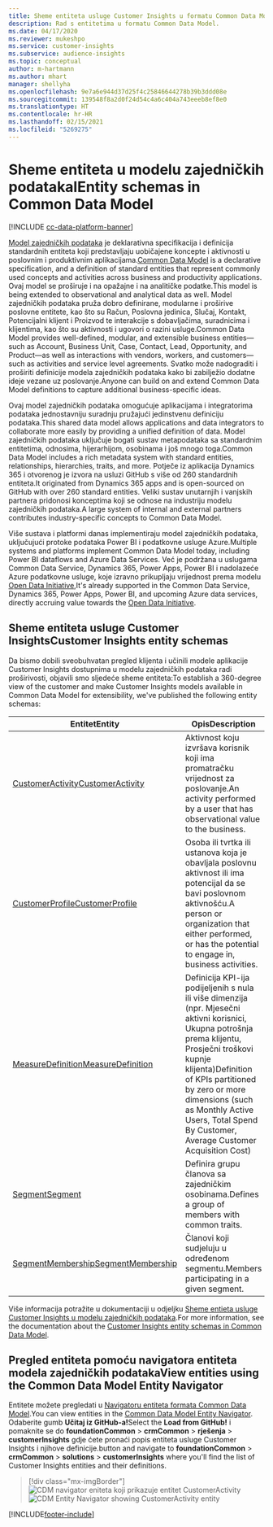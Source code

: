 ```yaml
---
title: Sheme entiteta usluge Customer Insights u formatu Common Data Model
description: Rad s entitetima u formatu Common Data Model.
ms.date: 04/17/2020
ms.reviewer: mukeshpo
ms.service: customer-insights
ms.subservice: audience-insights
ms.topic: conceptual
author: m-hartmann
ms.author: mhart
manager: shellyha
ms.openlocfilehash: 9e7a6e944d37d25f4c25846644278b39b3ddd08e
ms.sourcegitcommit: 139548f8a2d0f24d54c4a6c404a743eeeb8ef8e0
ms.translationtype: HT
ms.contentlocale: hr-HR
ms.lasthandoff: 02/15/2021
ms.locfileid: "5269275"
---
```

# <a name="entity-schemas-in-common-data-model"></a><span data-ttu-id="84c1a-103">Sheme entiteta u modelu zajedničkih podatakal</span><span class="sxs-lookup"><span data-stu-id="84c1a-103">Entity schemas in Common Data Model</span></span>

[!INCLUDE [cc-data-platform-banner](../includes/cc-data-platform-banner.md)]

<span data-ttu-id="84c1a-104">[Model zajedničkih podataka](https://docs.microsoft.com/common-data-model/) je deklarativna specifikacija i definicija standardnih entiteta koji predstavljaju uobičajene koncepte i aktivnosti u poslovnim i produktivnim aplikacijama.</span><span class="sxs-lookup"><span data-stu-id="84c1a-104">[Common Data Model](https://docs.microsoft.com/common-data-model/) is a declarative specification, and a definition of standard entities that represent commonly used concepts and activities across business and productivity applications.</span></span> <span data-ttu-id="84c1a-105">Ovaj model se proširuje i na opažajne i na analitičke podatke.</span><span class="sxs-lookup"><span data-stu-id="84c1a-105">This model is being extended to observational and analytical data as well.</span></span> <span data-ttu-id="84c1a-106">Model zajedničkih podataka pruža dobro definirane, modularne i proširive poslovne entitete, kao što su Račun, Poslovna jedinica, Slučaj, Kontakt, Potencijalni klijent i Proizvod te interakcije s dobavljačima, suradnicima i klijentima, kao što su aktivnosti i ugovori o razini usluge.</span><span class="sxs-lookup"><span data-stu-id="84c1a-106">Common Data Model provides well-defined, modular, and extensible business entities—such as Account, Business Unit, Case, Contact, Lead, Opportunity, and Product—as well as interactions with vendors, workers, and customers—such as activities and service level agreements.</span></span> <span data-ttu-id="84c1a-107">Svatko može nadograditi i proširiti definicije modela zajedničkih podataka kako bi zabilježio dodatne ideje vezane uz poslovanje.</span><span class="sxs-lookup"><span data-stu-id="84c1a-107">Anyone can build on and extend Common Data Model definitions to capture additional business-specific ideas.</span></span>

<span data-ttu-id="84c1a-108">Ovaj model zajedničkih podataka omogućuje aplikacijama i integratorima podataka jednostavniju suradnju pružajući jedinstvenu definiciju podataka.</span><span class="sxs-lookup"><span data-stu-id="84c1a-108">This shared data model allows applications and data integrators to collaborate more easily by providing a unified definition of data.</span></span> <span data-ttu-id="84c1a-109">Model zajedničkih podataka uključuje bogati sustav metapodataka sa standardnim entitetima, odnosima, hijerarhijom, osobinama i još mnogo toga.</span><span class="sxs-lookup"><span data-stu-id="84c1a-109">Common Data Model includes a rich metadata system with standard entities, relationships, hierarchies, traits, and more.</span></span> <span data-ttu-id="84c1a-110">Potječe iz aplikacija Dynamics 365 i otvorenog je izvora na usluzi GitHub s više od 260 standardnih entiteta.</span><span class="sxs-lookup"><span data-stu-id="84c1a-110">It originated from Dynamics 365 apps and is open-sourced on GitHub with over 260 standard entities.</span></span> <span data-ttu-id="84c1a-111">Veliki sustav unutarnjih i vanjskih partnera pridonosi konceptima koji se odnose na industriju modelu zajedničkih podataka.</span><span class="sxs-lookup"><span data-stu-id="84c1a-111">A large system of internal and external partners contributes industry-specific concepts to Common Data Model.</span></span>

<span data-ttu-id="84c1a-112">Više sustava i platformi danas implementiraju model zajedničkih podataka, uključujući protoke podataka Power BI i podatkovne usluge Azure.</span><span class="sxs-lookup"><span data-stu-id="84c1a-112">Multiple systems and platforms implement Common Data Model today, including Power BI dataflows and Azure Data Services.</span></span> <span data-ttu-id="84c1a-113">Već je podržana u uslugama Common Data Service, Dynamics 365, Power Apps, Power BI i nadolazeće Azure podatkovne usluge, koje izravno prikupljaju vrijednost prema modelu [Open Data Initiative](https://www.microsoft.com/open-data-initiative),</span><span class="sxs-lookup"><span data-stu-id="84c1a-113">It's already supported in the Common Data Service, Dynamics 365, Power Apps, Power BI, and upcoming Azure data services, directly accruing value towards the [Open Data Initiative](https://www.microsoft.com/open-data-initiative).</span></span>

## <a name="customer-insights-entity-schemas"></a><span data-ttu-id="84c1a-114">Sheme entiteta usluge Customer Insights</span><span class="sxs-lookup"><span data-stu-id="84c1a-114">Customer Insights entity schemas</span></span>

<span data-ttu-id="84c1a-115">Da bismo dobili sveobuhvatan pregled klijenta i učinili modele aplikacije Customer Insights dostupnima u modelu zajedničkih podataka radi proširivosti, objavili smo sljedeće sheme entiteta:</span><span class="sxs-lookup"><span data-stu-id="84c1a-115">To establish a 360-degree view of the customer and make Customer Insights models available in Common Data Model for extensibility, we've published the following entity schemas:</span></span>

| <span data-ttu-id="84c1a-116">Entitet</span><span class="sxs-lookup"><span data-stu-id="84c1a-116">Entity</span></span> | <span data-ttu-id="84c1a-117">Opis</span><span class="sxs-lookup"><span data-stu-id="84c1a-117">Description</span></span> |
|---------|---------|
|[<span data-ttu-id="84c1a-118">CustomerActivity</span><span class="sxs-lookup"><span data-stu-id="84c1a-118">CustomerActivity</span></span>](https://docs.microsoft.com/common-data-model/schema/core/applicationcommon/foundationcommon/crmcommon/solutions/customerinsights/customeractivity) | <span data-ttu-id="84c1a-119">Aktivnost koju izvršava korisnik koji ima promatračku vrijednost za poslovanje.</span><span class="sxs-lookup"><span data-stu-id="84c1a-119">An activity performed by a user that has observational value to the business.</span></span> |
|[<span data-ttu-id="84c1a-120">CustomerProfile</span><span class="sxs-lookup"><span data-stu-id="84c1a-120">CustomerProfile</span></span>](https://docs.microsoft.com/common-data-model/schema/core/applicationcommon/foundationcommon/crmcommon/solutions/customerinsights/customerprofile) | <span data-ttu-id="84c1a-121">Osoba ili tvrtka ili ustanova koja je obavljala poslovnu aktivnost ili ima potencijal da se bavi poslovnom aktivnošću.</span><span class="sxs-lookup"><span data-stu-id="84c1a-121">A person or organization that either performed, or has the potential to engage in, business activities.</span></span> |
|[<span data-ttu-id="84c1a-122">MeasureDefinition</span><span class="sxs-lookup"><span data-stu-id="84c1a-122">MeasureDefinition</span></span>](https://docs.microsoft.com/common-data-model/schema/core/applicationcommon/foundationcommon/crmcommon/solutions/customerinsights/measuredefinition) | <span data-ttu-id="84c1a-123">Definicija KPI-ija podijeljenih s nula ili više dimenzija (npr. Mjesečni aktivni korisnici, Ukupna potrošnja prema klijentu, Prosječni troškovi kupnje klijenta)</span><span class="sxs-lookup"><span data-stu-id="84c1a-123">Definition of KPIs partitioned by zero or more dimensions (such as Monthly Active Users, Total Spend By Customer, Average Customer Acquisition Cost)</span></span> |
|[<span data-ttu-id="84c1a-124">Segment</span><span class="sxs-lookup"><span data-stu-id="84c1a-124">Segment</span></span>](https://docs.microsoft.com/common-data-model/schema/core/applicationcommon/foundationcommon/crmcommon/solutions/customerinsights/segment) | <span data-ttu-id="84c1a-125">Definira grupu članova sa zajedničkim osobinama.</span><span class="sxs-lookup"><span data-stu-id="84c1a-125">Defines a group of members with common traits.</span></span> |
|[<span data-ttu-id="84c1a-126">SegmentMembership</span><span class="sxs-lookup"><span data-stu-id="84c1a-126">SegmentMembership</span></span>](https://docs.microsoft.com/common-data-model/schema/core/applicationcommon/foundationcommon/crmcommon/solutions/customerinsights/segmentmembership) | <span data-ttu-id="84c1a-127">Članovi koji sudjeluju u određenom segmentu.</span><span class="sxs-lookup"><span data-stu-id="84c1a-127">Members participating in a given segment.</span></span> |

<span data-ttu-id="84c1a-128">Više informacija potražite u dokumentaciji u odjeljku [Sheme entieta usluge Customer Insights u modelu zajedničkih podataka](https://docs.microsoft.com/common-data-model/schema/core/applicationcommon/foundationcommon/crmcommon/solutions/customerinsights/overview).</span><span class="sxs-lookup"><span data-stu-id="84c1a-128">For more information, see the documentation about the [Customer Insights entity schemas in Common Data Model](https://docs.microsoft.com/common-data-model/schema/core/applicationcommon/foundationcommon/crmcommon/solutions/customerinsights/overview).</span></span>

## <a name="view-entities-using-the-common-data-model-entity-navigator"></a><span data-ttu-id="84c1a-129">Pregled entiteta pomoću navigatora entiteta modela zajedničkih podataka</span><span class="sxs-lookup"><span data-stu-id="84c1a-129">View entities using the Common Data Model Entity Navigator</span></span>

<span data-ttu-id="84c1a-130">Entitete možete pregledati u [Navigatoru entiteta formata Common Data Model](https://microsoft.github.io/CDM/).</span><span class="sxs-lookup"><span data-stu-id="84c1a-130">You can view entities in the [Common Data Model Entity Navigator](https://microsoft.github.io/CDM/).</span></span> <span data-ttu-id="84c1a-131">Odaberite gumb **Učitaj iz GitHub-a!**</span><span class="sxs-lookup"><span data-stu-id="84c1a-131">Select the **Load from GitHub!**</span></span> <span data-ttu-id="84c1a-132">i pomaknite se do **foundationCommon** > **crmCommon** > **rješenja** > **customerInsights** gdje ćete pronaći popis entiteta usluge Customer Insights i njihove definicije.</span><span class="sxs-lookup"><span data-stu-id="84c1a-132">button and navigate to **foundationCommon** > **crmCommon** > **solutions** > **customerInsights** where you'll find the list of Customer Insights entities and their definitions.</span></span>
> [!div class="mx-imgBorder"]
> <span data-ttu-id="84c1a-133">![CDM navigator eniteta koji prikazuje entitet CustomerActivity](media/CDM-entity-navigator.png "CDM navigator eniteta koji prikazuje entitet CustomerActivity")</span><span class="sxs-lookup"><span data-stu-id="84c1a-133">![CDM Entity Navigator showing CustomerActivity entity](media/CDM-entity-navigator.png "CDM Entity Navigator showing CustomerActivity entity")</span></span>


[!INCLUDE[footer-include](../includes/footer-banner.md)]